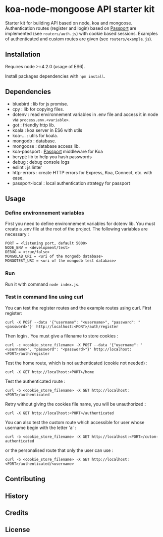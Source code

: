 # koa-node-mongoose API starter kit

Starter kit for building API based on node, koa and mongoose.
Authentication routes (register and login) based on [Passport](https://github.com/jaredhanson/passport) are implemented (see `routers/auth.js`) with cookie based sessions.
Examples of authenticated and custom routes are given (see `routers/example.js`).

## Installation

Requires node >=4.2.0 (usage of ES6).

Install packages dependencies with `npm install`.

## Dependencies

 - bluebird : lib for js promise.
 - cpy : lib for copying files.
 - dotenv : read environnement variables in .env file and access it in node via `process.env.<variable>`.
 - got : friendly http lib.
 - koala : koa server in ES6 with utils
 - koa-... : utils for koala.
 - mongodb : database.
 - mongoose : database access lib.
 - koa-passport : [Passport](https://github.com/jaredhanson/passport) middleware for Koa
 - bcrypt: lib to help you hash passwords
 - debug : debug console logs
 - eslint : js linter
 - http-errors : create HTTP errors for Express, Koa, Connect, etc. with ease.
 - passport-local : local authentication strategy for passport

## Usage

### Define environnement variables

First you need to define environnement variables for dotenv lib.
You must create a .env file at the root of the project. The following variables are necessary :
```
PORT = <listening port, default 5000>
NODE_ENV = <development/test>
DEBUG = <true/false>
MONGOLAB_URI = <uri of the mongodb database>
MONGOTEST_URI = <uri of the mongodb test database>
```

### Run
Run it with command `node index.js`.

### Test in command line using curl
You can test the register routes and the example routes using curl.
First register:
```
curl -X POST --data '{"username": "<username>", "password": "<password>"}' http://localhost:<PORT>/auth/register
```
Then login . You must give a filename to store cookies :
```
curl -c <cookie_store_filename> -X POST --data '{"username": "<username>", "password": "<password>"}' http://localhost:<PORT>/auth/register
```
Test the home route, which is not authenticated (cookie not needed) :
```
curl -X GET http://localhost:<PORT>/home
```
Test the authenticated route :
```
curl -b <cookie_store_filename> -X GET http://localhost:<PORT>/authenticated
```
Retry without giving the cookies file name, you will be unauthorized :
```
curl -X GET http://localhost:<PORT>/authenticated
```
You can also test the custom route which accessible for user whose username begin with the letter 'a' :
```
curl -b <cookie_store_filename> -X GET http://localhost:<PORT>/cutom-authenticated
```
or the personalised route that only the user can use :
```
curl -b <cookie_store_filename> -X GET http://localhost:<PORT>/authenticated/<username>
```

## Contributing

## History

## Credits


## License

